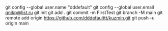 git config --global user.name "dddefault"
git config --global user.email qnikp@list.ru
git init
git add .
git commit -m FirstTest
git branch -M main
git remote add origin https://github.com/dddefaulttt/kuzmin.git
git push -u origin main
